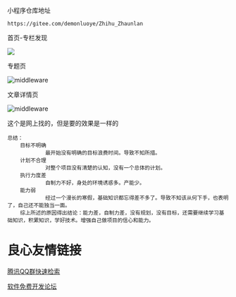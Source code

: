 小程序仓库地址

```
https://gitee.com/demonluoye/Zhihu_Zhaunlan
```

首页-专栏发现

![](。。/../zhihu/utils/picture/zhuanlanfaxian.png)

专题页

![middleware](。。/../zhihu/utils/picture/专题页.png)

文章详情页

![middleware](。。/../zhihu/utils/picture/文章详情页.png)

这个是网上找的，但是要的效果是一样的

```
总结：
	目标不明确
			最开始没有明确的目标浪费时间。导致不知所措。
	计划不合理
			对整个项目没有清楚的认知，没有一个总体的计划。
	执行力度差
			自制力不好，身处的环境诱惑多。产能少。
	能力弱
			经过一个漫长的寒假，基础知识都忘得差不多了。导致不知该从何下手，也表明了，自己还不能独当一面。
	综上所述的原因得出结论：能力差，自制力差，没有规划，没有目标，还需要继续学习基础知识，积累知识，学好技术。增强自己做项目的信心和能力。
```



 # 良心友情链接

[腾讯QQ群快速检索](http://u.720life.cn/s/8cf73f7c)

[软件免费开发论坛](http://u.720life.cn/s/bbb01dc0)